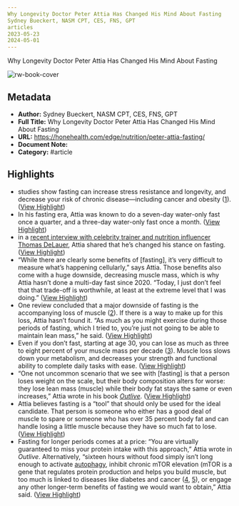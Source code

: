 ```yaml
---
Why Longevity Doctor Peter Attia Has Changed His Mind About Fasting
Sydney Bueckert, NASM CPT, CES, FNS, GPT
articles
2023-05-23
2024-05-01
---
```

Why Longevity Doctor Peter Attia Has Changed His Mind About Fasting

![rw-book-cover](https://honehealth.com/wp-content/uploads/2022/01/cropped-favicon-192x192.png)

## Metadata
- **Author:** Sydney Bueckert, NASM CPT, CES, FNS, GPT
- **Full Title:** Why Longevity Doctor Peter Attia Has Changed His Mind About Fasting
- **URL:** https://honehealth.com/edge/nutrition/peter-attia-fasting/
- **Document Note:** 
- **Category:** #article

## Highlights
- studies show fasting can increase stress resistance and longevity, and decrease your risk of chronic disease—including cancer and obesity ([1](https://www.nejm.org/doi/full/10.1056/nejmra1905136)). ([View Highlight](https://read.readwise.io/read/01hkwf31mprvv6yh90wybhpzbz))
- In his fasting era, Attia was known to do a seven-day water-only fast once a quarter, and a three-day water-only fast once a month. ([View Highlight](https://read.readwise.io/read/01hkwf40w4a9qztsc3ay0qrxxg))
- in a [recent interview with celebrity trainer and nutrition influencer Thomas DeLauer](https://www.youtube.com/watch?v=Tb6gMegtLcg), Attia shared that he’s changed his stance on fasting. ([View Highlight](https://read.readwise.io/read/01hkwf4bh9fq4jw83hbvwsssbz))
- “While there are clearly some benefits of [fasting], it’s very difficult to measure what’s happening cellularly,” says Attia. Those benefits also come with a huge downside, decreasing muscle mass, which is why Attia hasn’t done a multi-day fast since 2020. “Today, I just don’t feel that that trade-off is worthwhile, at least at the extreme level that I was doing.” ([View Highlight](https://read.readwise.io/read/01hkwfhgfahp9vcj88885zg2zw))
- One review concluded that a major downside of fasting is the accompanying loss of muscle ([2](https://www.ncbi.nlm.nih.gov/pmc/articles/PMC6834432/)). If there is a way to make up for this loss, Attia hasn’t found it. “As much as you might exercise during those periods of fasting, which I tried to, you’re just not going to be able to maintain lean mass,” he said. ([View Highlight](https://read.readwise.io/read/01hkwfjm62t8h3r2rr9nd4xmay))
- Even if you don’t fast, starting at age 30, you can lose as much as three to eight percent of your muscle mass per decade ([3](https://www.ncbi.nlm.nih.gov/pmc/articles/PMC2804956/)). Muscle loss slows down your metabolism, and decreases your strength and functional ability to complete daily tasks with ease. ([View Highlight](https://read.readwise.io/read/01hkwfkgwghy8sswxkcwmekyas))
- “One not uncommon scenario that we see with [fasting] is that a person loses weight on the scale, but their body composition alters for worse: they lose lean mass (muscle) while their body fat stays the same or even increases,” Attia wrote in his book [*Outlive*](https://honehealth.com/edge/health/peter-attia-book-outlive-pillars-of-health/). ([View Highlight](https://read.readwise.io/read/01hkwfmedzmph2sh7gh42rtjq6))
- Attia believes fasting is a “tool” that should only be used for the ideal candidate. That person is someone who either has a good deal of muscle to spare or someone who has over 35 percent body fat and can handle losing a little muscle because they have so much fat to lose. ([View Highlight](https://read.readwise.io/read/01hkwfng3gr3y62665817n8bjz))
- Fasting for longer periods comes at a price: “You are virtually guaranteed to miss your protein intake with this approach,” Attia wrote in *Outlive*. Alternatively, “sixteen hours without food simply isn’t long enough to activate [autophagy](https://honehealth.com/edge/health/what-is-autophagy-fasting/), inhibit chronic mTOR elevation (mTOR is a gene that regulates protein production and helps you build muscle, but too much is linked to diseases like diabetes and cancer ([4](https://www.frontiersin.org/articles/10.3389/fendo.2018.00621/full), [5](https://cellandbioscience.biomedcentral.com/articles/10.1186/s13578-020-00396-1)), or engage any other longer-term benefits of fasting we would want to obtain,” Attia said. ([View Highlight](https://read.readwise.io/read/01hkwftv2wyhhn0x5tkbepvess))
